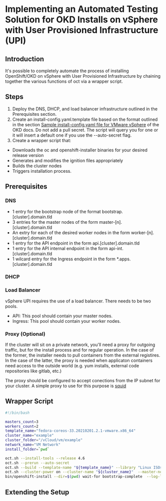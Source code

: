 # Implementing an Automated Testing Solution for OKD Installs on vSphere with User Provisioned Infrastructure (UPI)

## Introduction 

It's possible to completely automate the process of installing OpenShift/OKD on vSphere with User Provisioned Infrastructure by chaining together the various functions of oct via a wrapper script. 

## Steps

1. Deploy the DNS, DHCP, and load balancer infrastructure outlined in the Prerequisites section.
2. Create an install-config.yaml.template file based on the format outlined in the section [Sample install-config.yaml file for VMware vSphere](https://docs.okd.io/latest/installing/installing_vsphere/installing-vsphere.html#installation-vsphere-config-yaml_installing-vsphere) of the OKD docs. Do not add a pull secret. The script will query you for one or it will insert a default one if you use the --auto-secret flag. 
3. Create a wrapper script that:
  * Downloads the oc and openshift-installer binaries for your desired release version
  * Generates and modifies the ignition files appropriately
  * Builds the cluster nodes
  * Triggers installation process. 

## Prerequisites

### DNS

* 1 entry for the bootstrap node of the format bootstrap.[cluster].domain.tld
* 3 entries for the master nodes of the form master-[n].[cluster].domain.tld
* An extry for each of the desired worker nodes in the form worker-[n].[cluster].domain.tld
* 1 entry for the API endpoint in the form api.[cluster].domain.tld
* 1 entry for the API internal endpoint in the form api-int.[cluster].domain.tld
* 1 wilcard entry for the Ingress endpoint in the form \*.apps.[cluster].domain.tld

### DHCP
### Load Balancer

vSphere UPI requires the use of a load balancer. There needs to be two pools.

* API: This pool should contain your master nodes. 
* Ingress: This pool should contain your worker nodes. 

### Proxy (Optional)

If the cluster will sit on a private network, you'll need a proxy for outgoing traffic, but for the install process and for regular operation. In the case of the former, the installer needs to pull containers from the external registires. In the case of the latter, the proxy is needed when applicaton containers need access to the outside world (e.g. yum installs, external code repositories like gitlab, etc.) 

The proxy should be configured to accept conections from the IP subnet for your cluster. A simple proxy to use for this purpose is [squid](http://www.squid-cache.org) 

## Wrapper Script

``` bash
#!/bin/bash

masters_count=3
workers_count=2
template_name="fedora-coreos-33.20210201.2.1-vmware.x86_64"		
cluster_name="example"
cluster_folder="/vCloud/vm/example"
network_name="VM Network"
install_folder=`pwd`

oct.sh --install-tools --release 4.6
oct.sh --prerun --auto-secret
oct.sh --build --template-name "${template_name}" --library "Linux ISOs" --cluster-name "${cluster_name}" --cluster-folder "${cluster_folder}" --network-name "${network_name}" --installation-folder "${install_folder}" --master-node-count ${masters_count} --worker-node-count ${workers_count} 
oct.sh --cluster-power on --cluster-name "${cluster_name}"  --master-node-count ${masters_count} --worker-node-count ${workers_count}
bin/openshift-install --dir=$(pwd) wait-for bootstrap-complete  --log-level=info

```

## Extending the Setup
